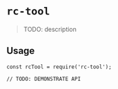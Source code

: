 # `rc-tool`

> TODO: description

## Usage

```
const rcTool = require('rc-tool');

// TODO: DEMONSTRATE API
```
